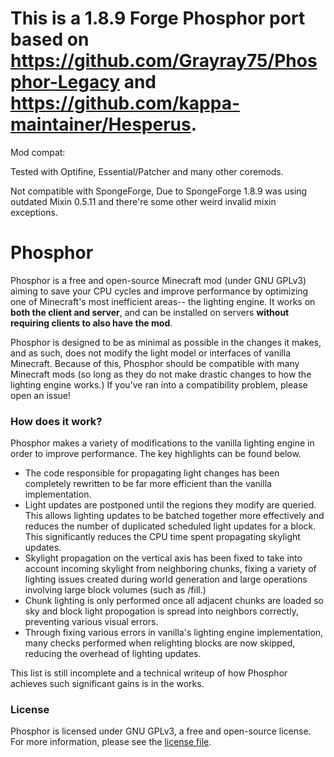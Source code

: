 # This is a 1.8.9 Forge Phosphor port based on https://github.com/Grayray75/Phosphor-Legacy and https://github.com/kappa-maintainer/Hesperus.

Mod compat:

Tested with Optifine, Essential/Patcher and many other coremods. 

Not compatible with SpongeForge, Due to SpongeForge 1.8.9 was using outdated Mixin 0.5.11 and there're some other weird invalid mixin exceptions.

# Phosphor

Phosphor is a free and open-source Minecraft mod (under GNU GPLv3) aiming to save your CPU cycles and improve performance by optimizing one of Minecraft's most inefficient areas-- the lighting engine.
It works on **both the client and server**, and can be installed on servers **without requiring clients to also have the mod**.

Phosphor is designed to be as minimal as possible in the changes it makes, and as such, does not modify the light model or interfaces of vanilla Minecraft. Because of this, Phosphor should be compatible
with many Minecraft mods (so long as they do not make drastic changes to how the lighting engine works.) If you've ran into a compatibility problem, please open an issue!

### How does it work?

Phosphor makes a variety of modifications to the vanilla lighting engine in order to improve performance. The key highlights can be found below.

- The code responsible for propagating light changes has been completely rewritten to be far more efficient than the vanilla implementation.
- Light updates are postponed until the regions they modify are queried. This allows lighting updates to be batched together more effectively and reduces the number of duplicated scheduled light updates for a block.
  This significantly reduces the CPU time spent propagating skylight updates.
- Skylight propagation on the vertical axis has been fixed to take into account incoming skylight from neighboring chunks, fixing a variety of lighting issues created during world generation and large operations
  involving large block volumes (such as /fill.)
- Chunk lighting is only performed once all adjacent chunks are loaded so sky and block light propogation is spread into neighbors correctly, preventing various visual errors.
- Through fixing various errors in vanilla's lighting engine implementation, many checks performed when relighting blocks are now skipped, reducing the overhead of lighting updates.

This list is still incomplete and a technical writeup of how Phosphor achieves such significant gains is in the works.

### License

Phosphor is licensed under GNU GPLv3, a free and open-source license. For more information, please see the [license file](https://github.com/jellysquid3/phosphor-forge/blob/master/LICENSE.txt).

